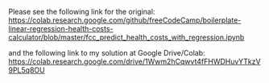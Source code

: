Please see the following link for the original:
https://colab.research.google.com/github/freeCodeCamp/boilerplate-linear-regression-health-costs-calculator/blob/master/fcc_predict_health_costs_with_regression.ipynb

and the following link to my solution at Google Drive/Colab:
https://colab.research.google.com/drive/1Wwm2hCqwvt4fFHWDHuvYTkzV9PL5q8OU
